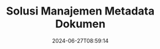 ---
############################# Static ############################
layout: "family"
date:  2024-06-27T08:59:14
draft: false

product: "Metadata"
product_tag: "metadata"

lang: id

############################# Head ############################
head_title: ".NET, Java, Node.js, Python API & Aplikasi Manipulasi Metadata Online oleh GroupDocs"
head_description: "API Metadata Dokumen asli C# .NET & Java. Membaca, menulis, mengedit & membandingkan informasi meta dari semua format populer. Analisis & ekspor metadata."

############################# Header ############################
title: "Solusi Manajemen Metadata Dokumen"
description:  |
  API dan aplikasi untuk membaca, mengedit, mengganti, dan menghapus metadata dokumen, gambar, dan format file lainnya di platform populer.

  Tambahkan informasi metadata tersembunyi ke file dan dokumen bisnis Anda.

  Ubah atau hapus metadata yang sudah ada di dokumen Anda.

  Kumpulkan dan analisis informasi tentang metadata dokumen & file.

############################# Supported Platforms ###############################
supported_platforms:
  enable: true
  head_title: "Pilih platform Anda"
  title: "Kemandirian Platform"
  description: "GroupDocs.Metadata kompatibel dengan berbagai sistem operasi dan kerangka kerja:"
  details_link_title: "Belajarlah lagi"

  items:
    # items loop
    - title: ".NET"
      description: GroupDocs.Metadata .NET 
      color: "blue"
      tag: "net"
      link: "/metadata/net/"
      features_link: "https://docs.groupdocs.com/metadata/net/system-requirements/"
      features:
          # features loop
          - rows: "3"
            content: |
                    .NET Core 3.0 or higher <br> .NET 5.0 or higher <br> .NET Standard 2.1
      
          # features loop
          - rows: "1"
            content: |
                    Windows <br> Linux <br> Mac OS
      
          # features loop
          - rows: "4"
            content: |
                    Microsoft Visual Studio <br> JetBrains Rider <br> Microsoft Visual Code
      
          # features loop
          - rows: "1"
            content: |
                    70+ file formats
      

    # items loop
    - title: "Java"
      description: GroupDocs.Metadata Java
      color: "red"
      tag: "java"
      link: "/metadata/java/"
      features_link: "https://docs.groupdocs.com/metadata/java/system-requirements/"
      features:
          # features loop
          - rows: "3"
            content: |
                    J2SE 7.0 or higher <br> Kotlin
      
          # features loop
          - rows: "1"
            content: |
                    Windows <br> Linux <br> Mac OS
      
          # features loop
          - rows: "4"
            content: |
                    IntelliJ IDEA <br> Eclipse <br> NetBeans
      
          # features loop
          - rows: "1"
            content: |
                    70+ file formats

    # items loop
    - title: "Node.js"
      description: GroupDocs.Metadata Node.js
      color: "green"
      tag: "nodejs-java"
      link: "/metadata/nodejs-java/"
      features_link: "https://docs.groupdocs.com/metadata/nodejs-java/system-requirements/"
      features:
          # features loop
          - rows: "3"
            content: |
                    Node.js 16+ and J2SE 8.0 (1.8)+
      
          # features loop
          - rows: "1"
            content: |
                    Windows <br> Linux <br> Mac OS
      
          # features loop
          - rows: "4"
            content: |
                    Atom <br> Visual Studio Code <br> Editor teks lainnya
      
          # features loop
          - rows: "1"
            content: |
                    70+ file formats

    # items loop
    - title: "Python"
      description: GroupDocs.Metadata Python
      color: "yellow"
      tag: "python-net"
      link: "/metadata/python-net/"
      features_link: "https://docs.groupdocs.com/metadata/python-net/system-requirements/"
      features:
          # features loop
          - rows: "3"
            content: |
                    Python 3.9+ and .Net 6+
      
          # features loop
          - rows: "1"
            content: |
                    Windows <br> Linux <br> Mac OS
      
          # features loop
          - rows: "4"
            content: |
                    IDLE <br> PyCharm <br> Visual Studio Code
      
          # features loop
          - rows: "1"
            content: |
                    70+ file formats

############################# Features ###############################
features:
  enable: true
  title: "Ulasan fitur GroupDocs.Metadata"
  description: "Solusi kami dirancang untuk memanipulasi metadata dalam banyak format file populer termasuk gambar dan dokumen kantor."

  items:
    # items loop
    - icon: "protect"
      title: "Lindungi informasi bisnis"
      content: "Tambahkan metadata tersembunyi ke file dan dokumen sensitif Anda."

    # items loop
    - icon: "control"
      title: "Kontrol metadata dokumen"
      content: "Kumpulkan informasi terperinci tentang metadata yang terkandung dalam dokumen."

    # items loop
    - icon: "manipulate"
      title: "Memanipulasi informasi metadata"
      content: "Ubah konten atau hapus metadata dalam banyak format file yang didukung."

    # items loop
    - icon: "additional"
      title: "Berbagai fitur tambahan"
      content: "Dapatkan pratinjau dokumen, ekstrak paket metadata, dll."

############################# Code Samples ###############################
code_samples:
  enable: true
  title: "Lindungi dokumen menggunakan metadata"
  description: "GroupDocs.Metadata contoh kode operasi umum."

  items:
    # items loop
    - title: "Hapus metadata yang tidak perlu dari gambar dan dokumen"
      content: "GroupDocs.Metadata membantu Anda dengan mudah menghapus informasi tersembunyi dari file dan dokumen Anda. Anda dapat dengan cepat menghapus detail seperti kapan dan di mana gambar diambil, atau menghapus info penulis dan editor dari dokumen Office."
      samples:
          # samples loop
          - language: "C#"
            color: "blue"
            content: |
                    <code class="language-csharp" data-lang="csharp">
                        // Berikan jalur ke dokumen ke konstruktor Metadata

                        using (Metadata metadata = new Metadata("source.docx"))
                        {
                            // Hapus properti dokumen yang terhubung ke pembuat dan editor
                            var affected = metadata.RemoveProperties(
                                p => p.Tags.Contains(Tags.Person.Creator) ||
                                    p.Tags.Contains(Tags.Person.Editor));

                            // Hasil proses penghapusan metadata
                            Console.WriteLine("Properties removed: {0}", affected);

                            // Simpan dokumen yang sudah dibersihkan
                            metadata.Save("result.docx");
                        }                    
                    </code>

          # samples loop
          - language: "Java"
            color: "red"
            content: |
                    <code class="language-java" data-lang="java">
                        // Berikan jalur ke dokumen ke konstruktor Metadata

                        try (Metadata metadata = new Metadata("source.docx"){

                            // Hapus properti dokumen yang terhubung ke pembuat dan editor
                            int affected = metadata.removeProperties(
                                new ContainsTagSpecification(Tags.getPerson().getCreator()).or(
                                new ContainsTagSpecification(Tags.getPerson().getEditor())));

                            // Hasil proses penghapusan metadata
                            System.out.println(String.format("Properties removed: %s", affected));

                            // Simpan dokumen yang sudah dibersihkan
                            metadata.save("result.docx");
                        }

                    </code>

          # samples loop
          - language: "TypeScript"
            color: "green"
            content: |
                    <code class="language-java" data-lang="javascript">
                        // Berikan jalur ke dokumen ke konstruktor Metadata

                        const metadata = new groupdocs.metadata.Metadata("source.docx");
    
                        // Hapus properti dokumen yang terhubung ke pembuat dan editor
                        var affected = metadata.removeProperties(
                            new groupdocs.metadata.ContainsTagSpecification(groupdocs.metadata.Tags.getPerson().getCreator()).or(
                            new groupdocs.metadata.ContainsTagSpecification(groupdocs.metadata.Tags.getPerson().getEditor()))
                            );

                        // Hasil proses penghapusan metadata
                        console.log('Properties removed: ${affected}');

                        // Simpan dokumen yang sudah dibersihkan
                        metadata.save("result.docx");                        

                    </code>

          # samples loop
          - language: "Python"
            color: "yellow"
            content: |
                    <code class="python-net" data-lang="python">
                        import groupdocs.metadata as gm
                        
                        def run():

                            # Berikan jalur ke dokumen ke konstruktor Metadata
                            with gm.Metadata("input.docx") as metadata:

                                # Hapus properti dokumen yang terhubung ke pembuat dan editor
                                specification = gm.search.ContainsTagSpecification(gm.tagging.Tags.person.creator).
                                    either(gm.search.ContainsTagSpecification(gm.tagging.Tags.person.editor)).
                                    either(gm.search.OfTypeSpecification(gm.common.MetadataPropertyType.STRING).
                                    both(gm.search.WithValueSpecification("John")))
                                affected = metadata.remove_properties(specification)

                                # Hasil proses penghapusan metadata
                                print(f"Properties removed: {affected}")

                                # Simpan dokumen yang sudah dibersihkan
                                metadata.save("output.docx")

                    </code>

############################# Supported Formats ###############################
formats:
  enable: true
  title: "Lebih dari 70 format didukung"
  description: "GroupDocs.Metadata membantu mengontrol metadata dalam format dokumen dan file populer."

############################# Metrics ###############################
metrics:
  enable: true
  title: "GroupDocs.Metadata pencapaian"
  description: "Temukan Metrik Utama Pencapaian Perpustakaan Kami"

  items:
    # items loop
    - number: "70+"
      title: "Format yang didukung"
      content: "GroupDocs.Metadata mendukung manipulasi metadata untuk lebih dari 70 format file populer."

    # items loop
    - number: "700k"
      title: "Unduhan NuGet"
      content: "GroupDocs.Metadata untuk paket .NET NuGet telah diunduh lebih dari 700.000 kali."

    # items loop
    - number: "15k"
      title: "Unduhan Maven"
      content: "GroupDocs.Metadata memiliki 15.000 unduhan di Maven. Manajemen Metadata Java yang Kuat."

    # items loop
    - number: "140+"
      title: "Pelanggan yang senang"
      content: "Baik perusahaan terkenal maupun pengembang individu lebih memilih produk GroupDocs untuk membangun solusi inovatif."


############################# Customers ###############################
customers:
  enable: true
  title: "Pelanggan kami yang bahagia"
  description: "Produk GroupDocs dipercaya oleh banyak pelanggan secara global dan digunakan dalam banyak solusi bisnis kompetitif di seluruh dunia."

  items:
    # items loop
    - title: "BenQ Corporation"
      logo: "benq"
      
    # items loop
    - title: "Nasdaq Stock Market"
      logo: "nasdaq"
      
    # items loop
    - title: "AT&T Inc."
      logo: "att"
      
    # items loop
    - title: "Customer logo AstraZeneca"
      logo: "astrazeneca"
      
    # items loop
    - title: "Central Bank of Argentina"
      logo: "argentinacentralbank"
      
    # items loop
    - title: "Roche Holding AG"
      logo: "roche"
      
    # items loop
    - title: "Capita"
      logo: "capita"
      
    # items loop
    - title: "Axa S.A."
      logo: "axa"
      
    # items loop
    - title: "Instructure Inc."
      logo: "instructure"
      
    # items loop
    - title: "Wipro"
      logo: "wipro"


############################# Actions ###############################
actions:
  enable: true
  title: "Siap untuk mulai?"
  description: "Coba fitur GroupDocs.Metadata secara gratis di aplikasi Anda"

  items:
    # items loop
    - title: ".NET"
      color: "blue"
      link: "/metadata/net/"

    # items loop
    - title: "Java"
      color: "red"
      link: "/metadata/java/"

    # items loop
    - title: "Node.js"
      color: "green"
      link: "/metadata/nodejs-java/"   

    # items loop
    - title: "Python"
      color: "yellow"
      link: "/metadata/python-net/"      

############################# FAQ ###############################
faq:
  enable: true
  title: "Pertanyaan yang sering diajukan"
  description: "Ada pertanyaan tentang produk kami? Kami punya jawabannya!"

  items:
    # items loop
    - question: "Apakah GroupDocs.Metadata memerlukan perangkat lunak pihak ketiga untuk pemrosesan metadata dokumen?"
      answer: "GroupDocs.Metadata beroperasi secara independen; tidak diperlukan perpustakaan eksternal seperti Microsoft Office atau Adobe Acrobat."

    # items loop
    - question: "Bisakah saya mencoba fitur GroupDocs.Metadata sebelum membeli?"
      answer: "Sangat! GroupDocs.Metadata menawarkan uji coba gratis. Instal dan jelajahi kemampuannya. Namun, harap diperhatikan bahwa versi uji coba menambahkan 'lencana uji coba' ke dokumen Anda, dan hanya memproses 3 halaman pertama. Untuk pengalaman lengkap, dapatkan lisensi sementara gratis selama 30 hari untuk fungsionalitas penuh. Lihat detailnya [di sini](https://purchase.groupdocs.com/temporary-license/)."

    # items loop
    - question: "Jenis lisensi apa yang tersedia?"
      answer: "Mencari lisensi GroupDocs.Metadata? Kami menyediakan berbagai opsi untuk Anda. Pilih dari lisensi yang disesuaikan dengan kebutuhan Anda, berdasarkan faktor-faktor seperti jumlah pengembang di tim Anda, lokasi penerapan (misalnya, satu kantor atau tempat kerja jarak jauh), dan apakah distribusi pelanggan akhir memerlukan berbagi SDK/API dengan klien. Alternatifnya, pilihlah lisensi penggunaan bulanan, di mana Anda membayar berdasarkan penggunaan Anda dengan paket terukur. Jelajahi lebih jauh dan temukan yang paling cocok [di sini](https://purchase.groupdocs.com/pricing/metadata/net/)."

############################# Cloud Links ###############################
cloud_links:
  enable: true
  title: "GroupDocs.Metadata Termasuk API Kode Rendah"
  description: "Kelola metadata sensitif dalam file bisnis dalam aplikasi Anda menggunakan REST API kami yang berbasis cloud."
  
  items:
    # items loop
    - title: "GroupDocs.Metadata Cloud for cURL"
      content: "Bekerja dengan API manipulasi metadata CURL RESTful untuk mengelola informasi metadata PDF, Word, Excel, Presentasi, gambar, dan file multimedia di aplikasi Anda."
      icon: "groupdocs_metadata-for-curl"
      link: "https://products.groupdocs.cloud/metadata/curl"

    # items loop
    - title: "GroupDocs.Metadata Cloud for .NET"
      content: "Gunakan metadata REST API dengan .NET SDK untuk menambah, mengedit, mengekstrak, mencari, dan menghapus metadata dari format dokumen dalam aplikasi .NET."
      icon: "groupdocs_metadata-for-net"
      link: "https://products.groupdocs.cloud/metadata/net"

    # items loop
    - title: "GroupDocs.Metadata Cloud for Java"
      content: "Sempurnakan aplikasi Java Anda dengan fitur manajemen metadata yang canggih menggunakan Metadata SDK untuk Java."
      icon: "groupdocs_metadata-for-java"
      link: "https://products.groupdocs.cloud/metadata/java"

############################# App links ###############################
app_links:
  enable: true
  title: "GroupDocs.Metadata Tidak Termasuk Aplikasi Kode"
  description: "Akses aplikasi web GroupDocs untuk mengelola metadata dokumen. Proses lebih dari 70 format file populer di browser favorit Anda GRATIS."

  items:
    # items loop
    - title: "GroupDocs.Metadata Total"
      content: "Aplikasi gratis untuk melihat & mengedit metadata Word, Excel, PDF, PowerPoint, dan lebih dari 70 jenis dokumen."
      icon: "groupdocs_metadata-app"
      link: "https://products.groupdocs.app/metadata/total"

    # items loop
    - title: "GroupDocs.Metadata DOCX"
      content: "Penampil & editor metadata online gratis untuk dokumen MS Word."
      icon: "groupdocs_words-app"
      link: "https://products.groupdocs.app/metadata/docx"

    # items loop
    - title: "GroupDocs.Metadata PDF"
      content: "Lihat atau edit informasi Metadata dokumen PDF online."
      icon: "groupdocs_pdf-app"
      link: "https://products.groupdocs.app/metadata/pdf"


      


---